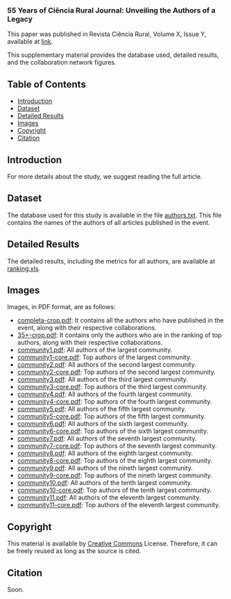 ### 55 Years of Ciência Rural Journal: Unveiling the Authors of a Legacy

This paper was published in Revista Ciência Rural, Volume X, Issue Y, available at [link](https://www.scielo.br/j/cr/).

This supplementary material provides the database used, detailed results, and the collaboration network figures.

## Table of Contents

- [Introduction](#Introduction)
- [Dataset](#Dataset)
- [Detailed Results](#Detailed-Results)
- [Images](#Images)
- [Copyright](#Copyright)
- [Citation](#Citation)

## Introduction

For more details about the study, we suggest reading the full article.

## Dataset

The database used for this study is available in the file [authors.txt](https://github.com/Sandrocamargo/publications/blob/main/cienciarural2024/autores.txt). This file contains the names of the authors of all articles published in the event.

## Detailed Results

The detailed results, including the metrics for all authors, are available at [ranking.xls](https://github.com/Sandrocamargo/publications/blob/main/cienciarural2024/ranking.xls). 

## Images

Images, in PDF format, are as follows:
- [completa-crop.pdf](https://github.com/Sandrocamargo/publications/blob/main/cienciarural2024/completa-crop.pdf): It contains all the authors who have published in the event, along with their respective collaborations.
- [35+-crop.pdf](https://github.com/Sandrocamargo/publications/blob/main/cienciarural2024/35+-crop.pdf): It contains only the authors who are in the ranking of top authors, along with their respective collaborations.
- [community1.pdf](https://github.com/Sandrocamargo/publications/blob/main/cienciarural2024/com1-crop.pdf): All authors of the largest community.
- [community1-core.pdf](https://github.com/Sandrocamargo/publications/blob/main/cienciarural2024/com1-15+-crop.pdf): Top authors of the largest community.
- [community2.pdf](https://github.com/Sandrocamargo/publications/blob/main/cienciarural2024/com2-crop.pdf): All authors of the second largest community.
- [community2-core.pdf](https://github.com/Sandrocamargo/publications/blob/main/cienciarural2024/com2-15+-crop.pdf): Top authors of the second largest community.
- [community3.pdf](https://github.com/Sandrocamargo/publications/blob/main/cienciarural2024/com3-crop.pdf): All authors of the third largest community.
- [community3-core.pdf](https://github.com/Sandrocamargo/publications/blob/main/cienciarural2024/com3-15+-crop.pdf): Top authors of the third largest community.
- [community4.pdf](https://github.com/Sandrocamargo/publications/blob/main/cienciarural2024/com4-crop.pdf): All authors of the fourth largest community.
- [community4-core.pdf](https://github.com/Sandrocamargo/publications/blob/main/cienciarural2024/com4-15+-crop.pdf): Top authors of the fourth largest community.
- [community5.pdf](https://github.com/Sandrocamargo/publications/blob/main/cienciarural2024/com5-crop.pdf): All authors of the fifth largest community.
- [community5-core.pdf](https://github.com/Sandrocamargo/publications/blob/main/cienciarural2024/com5-15+-crop.pdf): Top authors of the fifth largest community.
- [community6.pdf](https://github.com/Sandrocamargo/publications/blob/main/cienciarural2024/com6-crop.pdf): All authors of the sixth largest community.
- [community6-core.pdf](https://github.com/Sandrocamargo/publications/blob/main/cienciarural2024/com6-15+-crop.pdf): Top authors of the sixth largest community.
- [community7.pdf](https://github.com/Sandrocamargo/publications/blob/main/cienciarural2024/com7-crop.pdf): All authors of the seventh largest community.
- [community7-core.pdf](https://github.com/Sandrocamargo/publications/blob/main/cienciarural2024/com7-15+-crop.pdf): Top authors of the seventh largest community.
- [community8.pdf](https://github.com/Sandrocamargo/publications/blob/main/cienciarural2024/com8-crop.pdf): All authors of the eighth largest community.
- [community8-core.pdf](https://github.com/Sandrocamargo/publications/blob/main/cienciarural2024/com8-15+-crop.pdf): Top authors of the eighth largest community.
- [community9.pdf](https://github.com/Sandrocamargo/publications/blob/main/cienciarural2024/com9-crop.pdf): All authors of the nineth largest community.
- [community9-core.pdf](https://github.com/Sandrocamargo/publications/blob/main/cienciarural2024/com9-15+-crop.pdf): Top authors of the nineth largest community.
- [community10.pdf](https://github.com/Sandrocamargo/publications/blob/main/cienciarural2024/com10-crop.pdf): All authors of the tenth largest community.
- [community10-core.pdf](https://github.com/Sandrocamargo/publications/blob/main/cienciarural2024/com10-15+-crop.pdf): Top authors of the tenth largest community.
- [community11.pdf](https://github.com/Sandrocamargo/publications/blob/main/cienciarural2024/com11-crop.pdf): All authors of the eleventh largest community.
- [community11-core.pdf](https://github.com/Sandrocamargo/publications/blob/main/cienciarural2024/com11-15+-crop.pdf): Top authors of the eleventh largest community.
## Copyright

This material is available by [Creative Commons](https://creativecommons.org/licenses/by/3.0/) License. Therefore, it can be freely reused as long as the source is cited.

## Citation

Soon.
